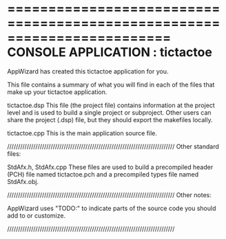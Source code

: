 ========================================================================
       CONSOLE APPLICATION : tictactoe
========================================================================


AppWizard has created this tictactoe application for you.  

This file contains a summary of what you will find in each of the files that
make up your tictactoe application.

tictactoe.dsp
    This file (the project file) contains information at the project level and
    is used to build a single project or subproject. Other users can share the
    project (.dsp) file, but they should export the makefiles locally.

tictactoe.cpp
    This is the main application source file.


/////////////////////////////////////////////////////////////////////////////
Other standard files:

StdAfx.h, StdAfx.cpp
    These files are used to build a precompiled header (PCH) file
    named tictactoe.pch and a precompiled types file named StdAfx.obj.


/////////////////////////////////////////////////////////////////////////////
Other notes:

AppWizard uses "TODO:" to indicate parts of the source code you
should add to or customize.

/////////////////////////////////////////////////////////////////////////////
